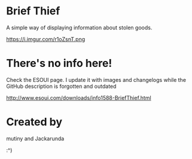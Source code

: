 # Brief Thief
A simple way of displaying information about stolen goods.

https://i.imgur.com/r1oZsnT.png

 # There's no info here!
Check the ESOUI page. I update it with images and changelogs while the GitHub description is forgotten and outdated

http://www.esoui.com/downloads/info1588-BriefThief.html

# Created by

mutiny and Jackarunda

:^)
